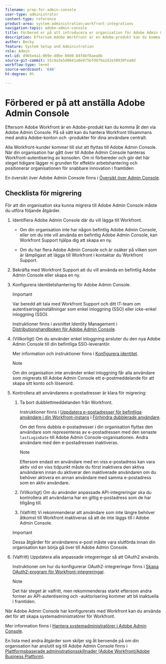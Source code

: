 ```yaml
---
filename: prep-for-admin-console
user-type: administrator
content-type: reference
product-area: system-administration;workfront-integrations
navigation-topic: adobe-admin-console
title: Förbered er på att introducera er organisation för Adobe Admin Console
description: Eftersom Adobe Workfront är en Adobe-produkt kan du komma åt den via Adobe Admin Console. På så sätt kan du hantera Workfront tillsammans med andra Adobe-konton och -produkter för dina användare centralt.
author: Becky
feature: System Setup and Administration
role: Admin
exl-id: d9b5e4a1-069e-48be-80d0-84f4bf8aea8b
source-git-commit: 55c8a3e5d0041a0e975bfd979a2d2e38930fea8d
workflow-type: tm+mt
source-wordcount: '648'
ht-degree: 0%

---
```


# Förbered er på att anställa Adobe Admin Console

<!-- Audited: 12/2023 -->

Eftersom Adobe Workfront är en Adobe-produkt kan du komma åt den via Adobe Admin Console. På så sätt kan du hantera Workfront tillsammans med andra Adobe-konton och -produkter för dina användare centralt.

Alla Workfront-kunder kommer till slut att flyttas till Adobe Admin Console. När din organisation har gått över till Adobe Admin Console hanteras Workfront-autentisering av konsolen. Om ni förbereder och gör det här steget tidigare lägger ni grunden för effektiv arbetshantering och positionerar organisationen för snabbare innovation i framtiden

En översikt över Adobe Admin Console finns i [Översikt över Admin Console](https://helpx.adobe.com/se/enterprise/using/admin-console.html).

## Checklista för migrering

För att din organisation ska kunna migrera till Adobe Admin Console måste du utföra följande åtgärder.

1. Identifiera Adobe Admin Console där du vill lägga till Workfront.

   * Om din organisation inte har någon befintlig Adobe Admin Console, eller om du inte vill använda en befintlig Adobe Admin Console, kan Workfront Support hjälpa dig att skapa en ny.

   * Om du har flera Adobe Admin Console och är osäker på vilken som är lämpligast att lägga till Workfront i kontaktar du Workfront Support.

1. Bekräfta med Workfront Support att du vill använda en befintlig Adobe Admin Console eller skapa en ny.

1. Konfigurera identitetshantering för Adobe Admin Console.

   >[!IMPORTANT]
   >
   >Var beredd att tala med Workfront Support och ditt IT-team om autentiseringsinställningar som enkel inloggning (SSO) eller icke-enkel inloggning (SSO).

   Instruktioner finns i avsnittet Identity Management i [Distributionshandboken för Adobe Admin Console](https://helpx.adobe.com/enterprise/using/deployment-planning.html).

1. (Villkorligt) Om du använder enkel inloggning ansluter du den nya Adobe Admin Console till din befintliga SSO-leverantör.

   Mer information och instruktioner finns i [Konfigurera identitet](https://helpx.adobe.com/enterprise/using/set-up-identity.html).

   >[!NOTE]
   >
   >Om din organisation inte använder enkel inloggning får alla användare som migrerats till Adobe Admin Console ett e-postmeddelande för att skapa sitt konto och lösenord.

1. Kontrollera att användarens e-postadresser är klara för migrering:

   1. Ta bort dubblettmeddelanden från Workfront.

      Instruktioner finns i [Uppdatera e-postadresser för befintliga användare i din Workfront-instans](/help/quicksilver/administration-and-setup/manage-workfront/security/prevent-duplicate-users.md#update-email-addresses-of-existing-users-in-your-workfront-instance) i [Förhindra dubblerade användare](/help/quicksilver/administration-and-setup/manage-workfront/security/prevent-duplicate-users.md).

      Om det finns dubbla e-postadresser i din organisation flyttas den användare som representeras av e-postadressen med den senaste `lastLoginDate` till Adobe Admin Console-organisationen. Andra användare med den e-postadressen inaktiveras.

      >[!NOTE]
      >
      >Eftersom endast en användare med en viss e-postadress kan vara aktiv vid en viss tidpunkt måste du först inaktivera den aktiva användaren innan du aktiverar den inaktiverade användaren om du behöver aktivera en annan användare med samma e-postadress som en aktiv användare.

   1. (Villkorligt) Om du använder anpassade API-integreringar ska du kontrollera att användarna har en giltig e-postadress som de har tillgång till.

   1. (Valfritt) Vi rekommenderar att användare som inte längre behöver åtkomst till Workfront inaktiveras så att de inte läggs till i Adobe Admin Console.

   >[!IMPORTANT]
   >
   >Dessa åtgärder för användarens e-post måste vara slutförda innan din organisation kan börja gå över till Adobe Admin Console.

1. (Valfritt) Uppdatera alla anpassade integreringar så att OAuth2 används.

   Instruktioner om hur du konfigurerar OAuth2-integreringar finns i [Skapa OAuth2-program för Workfront-integreringar](../../administration-and-setup/configure-integrations/create-oauth-application.md).

   >[!NOTE]
   >
   >Det här steget är valfritt, men rekommenderas starkt eftersom andra former av API-autentisering och -auktorisering kommer att bli inaktuella i framtiden.

När Adobe Admin Console har konfigurerats med Workfront kan du använda det för att skapa systemadministratörer för Workfront.

Mer information finns i [Hantera systemadministratörer i Adobe Admin Console](../../administration-and-setup/add-users/create-and-manage-users/admin-console.md).

En lista med andra åtgärder som skiljer sig åt beroende på om din organisation har anslutit sig till Adobe Admin Console finns i [Plattformsbaserade administrationsskillnader (Adobe Workfront/Adobe Business Platform)](../../administration-and-setup/get-started-wf-administration/actions-in-admin-console.md).
